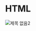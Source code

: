  # HTML

![제목 없음2](https://user-images.githubusercontent.com/75933619/118400883-81944d00-b69e-11eb-980b-dfef6591f75f.png)
